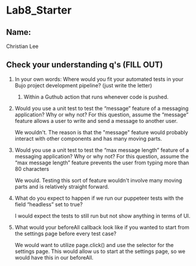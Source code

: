# Lab8_Starter

## Name:

Christian Lee

## Check your understanding q's (FILL OUT)

1. In your own words: Where would you fit your automated tests in your Bujo project development pipeline? (just write the letter)

   1. Within a Guthub action that runs whenever code is pushed.

2. Would you use a unit test to test the “message” feature of a messaging application? Why or why not? For this question, assume the “message” feature allows a user to write and send a message to another user.


   We wouldn't. The reason is that the "message" feature would probably interact with other components and has many moving parts.

3. Would you use a unit test to test the “max message length” feature of a messaging application? Why or why not? For this question, assume the “max message length” feature prevents the user from typing more than 80 characters


   We would. Testing this sort of feature wouldn't involve many moving parts and is relatively straight forward.

4. What do you expect to happen if we run our puppeteer tests with the field “headless” set to true?


   I would expect the tests to still run but not show anything in terms of UI.

5. What would your beforeAll callback look like if you wanted to start from the settings page before every test case?


   We would want to utilize page.click() and use the selector for the settings page. This would allow us to start at the settings page, so we would have this in our beforeAll.
